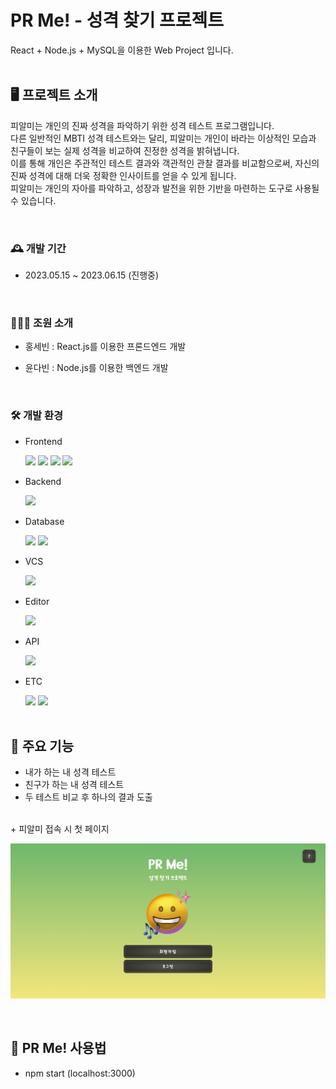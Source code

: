 # PR Me! - 성격 찾기 프로젝트
React + Node.js + MySQL을 이용한 Web Project 입니다.
<br><br>

## 🖥️ 프로젝트 소개
피알미는 개인의 진짜 성격을 파악하기 위한 성격 테스트 프로그램입니다.</br>
다른 일반적인 MBTI 성격 테스트와는 달리, 피알미는 개인이 바라는 이상적인 모습과 친구들이 보는 실제 성격을 비교하여 진정한 성격을 밝혀냅니다.</br>
이를 통해 개인은 주관적인 테스트 결과와 객관적인 관찰 결과를 비교함으로써, 자신의 진짜 성격에 대해 더욱 정확한 인사이트를 얻을 수 있게 됩니다.</br>
피알미는 개인의 자아를 파악하고, 성장과 발전을 위한 기반을 마련하는 도구로 사용될 수 있습니다.


<br>

### 🕰️ 개발 기간
- 2023.05.15 ~ 2023.06.15 (진행중)

<br>

### 👩🏻‍💻 조원 소개
- 홍세빈 : React.js를 이용한 프론드엔드 개발

- 윤다빈 : Node.js를 이용한 백엔드 개발


<br>

### 🛠️ 개발 환경
- <div>Frontend </div>
&nbsp;&nbsp;&nbsp;&nbsp;&nbsp;
<img src="https://img.shields.io/badge/HTML-black?style=flat&logo=html5&logoColor=#E34F26"/>
<img src="https://img.shields.io/badge/CSS-black?style=flat&logo=css3&logoColor=blue"/>
<img src="https://img.shields.io/badge/JavaScript-black?style=flat&logo=JavaScript&logoColor=yellow"/>
<img src="https://img.shields.io/badge/React-black?style=flat&logo=react&logoColor=blue"/>

- <div>Backend </div>
&nbsp;&nbsp;&nbsp;&nbsp;&nbsp;
<img src="https://img.shields.io/badge/Node.js-gray?style=flat&logo=node.JS&logoColor=#339933"/>

- <div>Database </div>
&nbsp;&nbsp;&nbsp;&nbsp;&nbsp;
<img src="https://img.shields.io/badge/Mysql-blue?style=flat&logo=Mysql&logoColor=white"/>
<img src="https://img.shields.io/badge/Excel-darkgreen?style=flat&logo=microsoftExcel&logoColor=white"/>

- <div>VCS</div>
&nbsp;&nbsp;&nbsp;&nbsp;&nbsp;
<img src="https://img.shields.io/badge/github-purple?style=flat&logo=github&logoColor=white"/>

- <div>Editor </div>
&nbsp;&nbsp;&nbsp;&nbsp;&nbsp;
<img src="https://img.shields.io/badge/VS Code-blue?style=flat&logo=visual studio&logoColor=white"/>

- <div>API </div>
&nbsp;&nbsp;&nbsp;&nbsp;&nbsp;
<img src="https://img.shields.io/badge/Kakao-black?style=flat&logo=kakaotalk&logoColor=yellow"/>

- <div>ETC </div>
&nbsp;&nbsp;&nbsp;&nbsp;&nbsp;
<img src="https://img.shields.io/badge/Trello-white?style=flat&logo=trello&logoColor=blue"/>
<img src="https://img.shields.io/badge/Figma-gray?style=flat&logo=figma&logoColor=red"/>
<br><br>

## 🦾 주요 기능
- 내가 하는 내 성격 테스트
- 친구가 하는 내 성격 테스트
- 두 테스트 비교 후 하나의 결과 도출

<br>
+ 피알미 접속 시 첫 페이지</br>

![Intro](./front/public/images/readme/intro.png)

<br>

## 📑 PR Me! 사용법
- npm start (localhost:3000)
